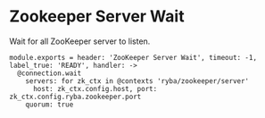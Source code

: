 
# Zookeeper Server Wait

Wait for all ZooKeeper server to listen.

    module.exports = header: 'ZooKeeper Server Wait', timeout: -1, label_true: 'READY', handler: ->
      @connection.wait
        servers: for zk_ctx in @contexts 'ryba/zookeeper/server'
          host: zk_ctx.config.host, port: zk_ctx.config.ryba.zookeeper.port
        quorum: true
